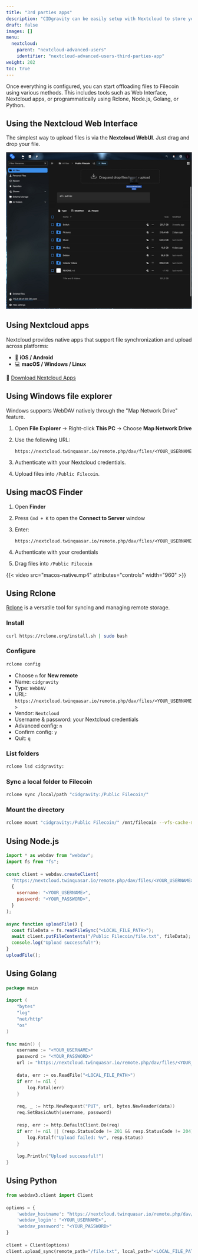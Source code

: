 ```yaml
---
title: "3rd parties apps"
description: "CIDgravity can be easily setup with Nextcloud to store your files on IPFS"
draft: false
images: []
menu:
  nextcloud:
    parent: "nextcloud-advanced-users"
    identifier: "nextcloud-advanced-users-third-parties-app"
weight: 202
toc: true
---
```


Once everything is configured, you can start offloading files to Filecoin using various methods. This includes tools such as Web Interface, Nextcloud apps, or programmatically using Rclone, Node.js, Golang, or Python.


## Using the Nextcloud Web Interface

The simplest way to upload files is via the **Nextcloud WebUI**. Just drag and drop your file.

<img src="drop-file.jpg" alt="Upload a File with Nextcloud" width="640">

## Using Nextcloud apps

Nextcloud provides native apps that support file synchronization and upload across platforms:

* 📱 **iOS / Android**
* 💻 **macOS / Windows / Linux**

🔗 [Download Nextcloud Apps](https://nextcloud.com/files/)


## Using Windows file explorer

Windows supports WebDAV natively through the "Map Network Drive" feature.

1. Open **File Explorer** → Right-click **This PC** → Choose **Map Network Drive**
2. Use the following URL:

   ```
   https://nextcloud.twinquasar.io/remote.php/dav/files/<YOUR_USERNAME>/
   ```
3. Authenticate with your Nextcloud credentials.
4. Upload files into `/Public Filecoin`.


## Using macOS Finder

1. Open **Finder**
2. Press `Cmd + K` to open the **Connect to Server** window
3. Enter:

   ```
   https://nextcloud.twinquasar.io/remote.php/dav/files/<YOUR_USERNAME>
   ```
4. Authenticate with your credentials
5. Drag files into `/Public Filecoin`

{{< video src="macos-native.mp4" attributes="controls" width="960" >}}


## Using Rclone

[Rclone](https://rclone.org/) is a versatile tool for syncing and managing remote storage.

### Install

```bash
curl https://rclone.org/install.sh | sudo bash
```

### Configure

```bash
rclone config
```

* Choose `n` for **New remote**
* Name: `cidgravity`
* Type: `WebDAV`
* URL: `https://nextcloud.twinquasar.io/remote.php/dav/files/<YOUR_USERNAME>`
* Vendor: `Nextcloud`
* Username & password: your Nextcloud credentials
* Advanced config: `n`
* Confirm config: `y`
* Quit: `q`

### List folders

```bash
rclone lsd cidgravity:
```

### Sync a local folder to Filecoin

```bash
rclone sync /local/path "cidgravity:/Public Filecoin/"
```

### Mount the directory

```bash
rclone mount "cidgravity:/Public Filecoin/" /mnt/filecoin --vfs-cache-mode writes &
```


## Using Node.js

```javascript
import * as webdav from "webdav";
import fs from "fs";

const client = webdav.createClient(
  "https://nextcloud.twinquasar.io/remote.php/dav/files/<YOUR_USERNAME>/",
  {
    username: "<YOUR_USERNAME>",
    password: "<YOUR_PASSWORD>",
  }
);

async function uploadFile() {
  const fileData = fs.readFileSync("<LOCAL_FILE_PATH>");
  await client.putFileContents("/Public Filecoin/file.txt", fileData);
  console.log("Upload successful!");
}
uploadFile();
```


## Using Golang

```go
package main

import (
    "bytes"
    "log"
    "net/http"
    "os"
)

func main() {
    username := "<YOUR_USERNAME>"
    password := "<YOUR_PASSWORD>"
    url := "https://nextcloud.twinquasar.io/remote.php/dav/files/<YOUR_USERNAME>/Public Filecoin/file.txt"

    data, err := os.ReadFile("<LOCAL_FILE_PATH>")
    if err != nil {
        log.Fatal(err)
    }

    req, _ := http.NewRequest("PUT", url, bytes.NewReader(data))
    req.SetBasicAuth(username, password)

    resp, err := http.DefaultClient.Do(req)
    if err != nil || (resp.StatusCode != 201 && resp.StatusCode != 204) {
        log.Fatalf("Upload failed: %v", resp.Status)
    }

    log.Println("Upload successful!")
}
```


## Using Python

```python
from webdav3.client import Client

options = {
    'webdav_hostname': "https://nextcloud.twinquasar.io/remote.php/dav/files/<YOUR_USERNAME>/Public Filecoin/",
    'webdav_login': "<YOUR_USERNAME>",
    'webdav_password': "<YOUR_PASSWORD>"
}

client = Client(options)
client.upload_sync(remote_path="/file.txt", local_path="<LOCAL_FILE_PATH>")
```